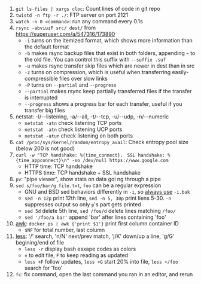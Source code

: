 1. `git ls-files | xargs cloc`: Count lines of code in git repo
2. `twistd -n ftp -r ./`: FTP server on port 2121
3. `watch -n 0 <command>`: run any command every 0.1s
4. `rsync -abviuzP src/ dest/` from https://superuser.com/a/547316/173890
    - `-i` turns on the itemized format, which shows more information than the default format
    - `-b` makes rsync backup files that exist in both folders, appending `~` to the old file. You can control this suffix with `--suffix .suf`
    - `-u` makes rsync transfer skip files which are newer in dest than in src
    - `-z` turns on compression, which is useful when transferring easily-compressible files over slow links
    - `-P` turns on `--partial` and `--progress`
    - `--partial` makes rsync keep partially transferred files if the transfer is interrupted
    - `--progress` shows a progress bar for each transfer, useful if you transfer big files
5. netstat: -l/--listening, -a/--all, -t/--tcp, -u/--udp, -n/--numeric
    - `netstat -atn` check listening TCP ports
    - `netstat -atn` check listening UCP ports
    - `netstat -atun` check listening on both ports
6. `cat /proc/sys/kernel/random/entropy_avail`: Check entropy pool size (below 200 is not good)
7. `curl -w "TCP handshake: %{time_connect}， SSL handshake: %{time_appconnect}\n" -so /dev/null https://www.google.com`
    - HTTP time: TCP handshake
    - HTTPS time: TCP handshake + SSL handshake
8. `pv`: "pipe viewer", show stats on data goi ng through a pipe
9. `sed s/foo/bar/g file.txt`, `foo` can be a regular expression
    - GNU and BSD sed behaviors differently in `-i`, so [always use](https://stackoverflow.com/a/22084103/1035859) `-i.bak`
    - `sed -n 12p` print 12th line, `sed -n 5, 30p` print liens 5-30. `-n` suppresses output so only `p`'s part gets printed 
    - `sed 5d` delete 5th line, `sed /foo/d` delete lines matching `/foo/`
    - `sed '/foo/a bar'` append 'bar' after lines containing 'foo'
10. [awk](https://coolshell.cn/articles/9070.html): `docker ps | awk {'print $1'}` print first column container ID
    - `$NF` for total number, last column
11. [less](https://twitter.com/b0rk/status/1005470181240508417): '/' search, 'n/N' next/prev match, 'j/K' down/up a line, 'g/G' begining/end of file
    - `less -r` display bash esxape codes as colors
    - `v` to edit file, `F` to keep reading as updated
    - `less +F` follow updates, `less +G` start 20% into file, `less +/foo` search for 'foo'
12. `fc`: fix command, open the last command you ran in an editor, and rerun
